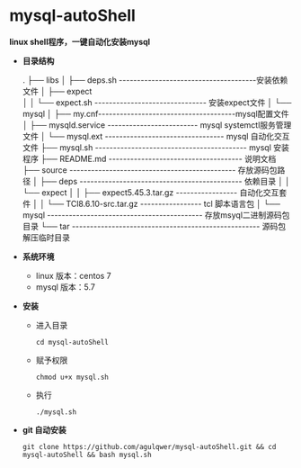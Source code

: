 # mysql-autoShell
**linux shell程序，一键自动化安装mysql**

- **目录结构**

  .
  ├── libs
  │   ├── deps.sh --------------------------------------安装依赖文件
  │   ├── expect									
  │   │   └── expect.sh ------------------------------- 安装expect文件
  │   └── mysql
  │       ├── my.cnf--------------------------------------mysql配置文件 												
  │       ├── mysqld.service ------------------------- mysql systemctl服务管理文件
  │       └── mysql.ext --------------------------------- mysql 自动化交互文件
  ├── mysql.sh ------------------------------------------ mysql 安装程序
  ├── README.md ------------------------------------- 说明文档
  ├── source ---------------------------------------------- 存放源码包路径
  │   ├── deps --------------------------------------------- 依赖目录
  │   │   └── expect
  │   │       ├── expect5.45.3.tar.gz ----------------- 自动化交互套件
  │   │       └── TCl8.6.10-src.tar.gz ----------------- tcl 脚本语言包
  │   └── mysql ------------------------------------------- 存放msyql二进制源码包目录
  └── tar ----------------------------------------------------  源码包解压临时目录

- **系统环境**

  - linux 版本：centos 7
  - mysql 版本：5.7

- **安装**

  - 进入目录

    ```
    cd mysql-autoShell
    ```

  - 赋予权限

    ```
    chmod u+x mysql.sh
    ```

  - 执行

    ```
    ./mysql.sh
    ```

- **git 自动安装**

  ```
  git clone https://github.com/agulqwer/mysql-autoShell.git && cd mysql-autoShell && bash mysql.sh
  ```

  
  
